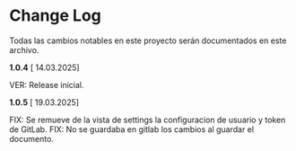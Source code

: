 # Change Log

Todas las cambios notables en este proyecto serán documentados en este archivo.

**1.0.4**  [ 14.03.2025]

VER: Release inicial.

**1.0.5**  [ 19.03.2025]

FIX: Se remueve de la vista de settings la configuracion de usuario y token de GitLab.
FIX: No se guardaba en gitlab los cambios al guardar el documento.
